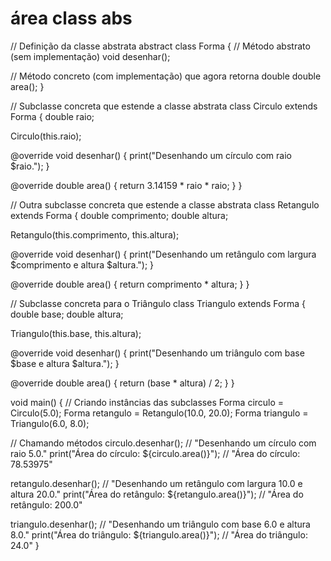 # área class abs
// Definição da classe abstrata
abstract class Forma {
  // Método abstrato (sem implementação)
  void desenhar();
  
  // Método concreto (com implementação) que agora retorna double
  double area();
}

// Subclasse concreta que estende a classe abstrata
class Circulo extends Forma {
  double raio;

  Circulo(this.raio);

  @override
  void desenhar() {
    print("Desenhando um círculo com raio $raio.");
  }

  @override
  double area() {
    return 3.14159 * raio * raio;
  }
}

// Outra subclasse concreta que estende a classe abstrata
class Retangulo extends Forma {
  double comprimento;
  double altura;

  Retangulo(this.comprimento, this.altura);

  @override
  void desenhar() {
    print("Desenhando um retângulo com largura $comprimento e altura $altura.");
  }

  @override
  double area() {
    return comprimento * altura;
  }
}

// Subclasse concreta para o Triângulo
class Triangulo extends Forma {
  double base;
  double altura;

  Triangulo(this.base, this.altura);

  @override
  void desenhar() {
    print("Desenhando um triângulo com base $base e altura $altura.");
  }

  @override
  double area() {
    return (base * altura) / 2;
  }
}

void main() {
  // Criando instâncias das subclasses
  Forma circulo = Circulo(5.0);
  Forma retangulo = Retangulo(10.0, 20.0);
  Forma triangulo = Triangulo(6.0, 8.0);

  // Chamando métodos
  circulo.desenhar(); // "Desenhando um círculo com raio 5.0."
  print("Área do círculo: ${circulo.area()}"); // "Área do círculo: 78.53975"

  retangulo.desenhar(); // "Desenhando um retângulo com largura 10.0 e altura 20.0."
  print("Área do retângulo: ${retangulo.area()}"); // "Área do retângulo: 200.0"

  triangulo.desenhar(); // "Desenhando um triângulo com base 6.0 e altura 8.0."
  print("Área do triângulo: ${triangulo.area()}"); // "Área do triângulo: 24.0"
}

